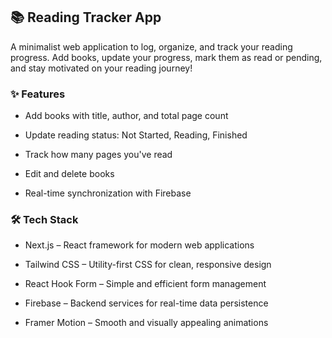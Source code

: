 ## 📚 Reading Tracker App
A minimalist web application to log, organize, and track your reading progress. Add books, update your progress, mark them as read or pending, and stay motivated on your reading journey!

### ✨ Features
- Add books with title, author, and total page count

- Update reading status: Not Started, Reading, Finished

- Track how many pages you've read

- Edit and delete books

- Real-time synchronization with Firebase

### 🛠️ Tech Stack
- Next.js – React framework for modern web applications

- Tailwind CSS – Utility-first CSS for clean, responsive design

- React Hook Form – Simple and efficient form management

- Firebase – Backend services for real-time data persistence

- Framer Motion – Smooth and visually appealing animations

